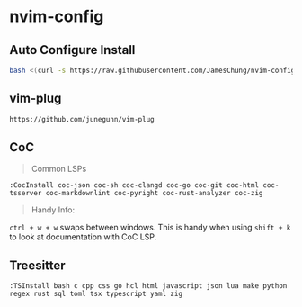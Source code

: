 # nvim-config

## Auto Configure Install

```sh
bash <(curl -s https://raw.githubusercontent.com/JamesChung/nvim-config/main/setup.sh)
```

## vim-plug

```sh
https://github.com/junegunn/vim-plug
```

## CoC

> Common LSPs

```vim
:CocInstall coc-json coc-sh coc-clangd coc-go coc-git coc-html coc-tsserver coc-markdownlint coc-pyright coc-rust-analyzer coc-zig
```

> Handy Info:

`ctrl + w + w` swaps between windows. This is handy when using `shift + k` to look at documentation with CoC LSP.

## Treesitter

```vim
:TSInstall bash c cpp css go hcl html javascript json lua make python regex rust sql toml tsx typescript yaml zig
```

